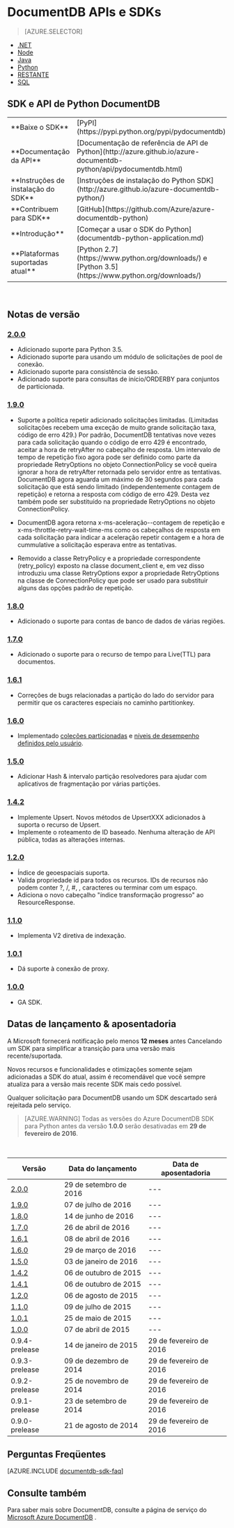 <properties 
    pageTitle="API de Python DocumentDB & SDK | Microsoft Azure" 
    description="Saiba tudo sobre o Python API e SDK incluindo datas de lançamento, datas de aposentadoria e as alterações feitas entre cada versão do SDK Python DocumentDB." 
    services="documentdb" 
    documentationCenter="python" 
    authors="rnagpal" 
    manager="jhubbard" 
    editor="cgronlun"/>

<tags 
    ms.service="documentdb" 
    ms.workload="data-services" 
    ms.tgt_pltfrm="na" 
    ms.devlang="python" 
    ms.topic="article" 
    ms.date="09/29/2016" 
    ms.author="rnagpal"/>

# <a name="documentdb-apis-and-sdks"></a>DocumentDB APIs e SDKs

> [AZURE.SELECTOR]
- [.NET](documentdb-sdk-dotnet.md)
- [Node](documentdb-sdk-node.md)
- [Java](documentdb-sdk-java.md)
- [Python](documentdb-sdk-python.md)
- [RESTANTE](https://go.microsoft.com/fwlink/?LinkId=402413)
- [SQL](https://msdn.microsoft.com/library/azure/dn782250.aspx)

## <a name="documentdb-python-api-and-sdk"></a>SDK e API de Python DocumentDB

<table>
<tr><td>**Baixe o SDK**</td><td>[PyPI](https://pypi.python.org/pypi/pydocumentdb)</td></tr>
<tr><td>**Documentação da API**</td><td>[Documentação de referência de API de Python](http://azure.github.io/azure-documentdb-python/api/pydocumentdb.html)</td></tr>
<tr><td>**Instruções de instalação do SDK**</td><td>[Instruções de instalação do Python SDK](http://azure.github.io/azure-documentdb-python/)</td></tr>
<tr><td>**Contribuem para SDK**</td><td>[GitHub](https://github.com/Azure/azure-documentdb-python)</td></tr>
<tr><td>**Introdução**</td><td>[Começar a usar o SDK do Python](documentdb-python-application.md)</td></tr>
<tr><td>**Plataformas suportadas atual**</td><td>[Python 2.7](https://www.python.org/downloads/) e [Python 3.5](https://www.python.org/downloads/)</td></tr>
</table></br>

## <a name="release-notes"></a>Notas de versão

### <a name="a-name200200httpspypipythonorgpypipydocumentdb200"></a><a name="2.0.0"/>[2.0.0](https://pypi.python.org/pypi/pydocumentdb/2.0.0)
- Adicionado suporte para Python 3.5.
- Adicionado suporte para usando um módulo de solicitações de pool de conexão.
- Adicionado suporte para consistência de sessão.
- Adicionado suporte para consultas de início/ORDERBY para conjuntos de particionada.


### <a name="a-name190190httpspypipythonorgpypipydocumentdb190"></a><a name="1.9.0"/>[1.9.0](https://pypi.python.org/pypi/pydocumentdb/1.9.0)
- Suporte a política repetir adicionado solicitações limitadas. (Limitadas solicitações recebem uma exceção de muito grande solicitação taxa, código de erro 429.) Por padrão, DocumentDB tentativas nove vezes para cada solicitação quando o código de erro 429 é encontrado, aceitar a hora de retryAfter no cabeçalho de resposta. Um intervalo de tempo de repetição fixo agora pode ser definido como parte da propriedade RetryOptions no objeto ConnectionPolicy se você queira ignorar a hora de retryAfter retornada pelo servidor entre as tentativas. DocumentDB agora aguarda um máximo de 30 segundos para cada solicitação que está sendo limitado (independentemente contagem de repetição) e retorna a resposta com código de erro 429. Desta vez também pode ser substituído na propriedade RetryOptions no objeto ConnectionPolicy.

- DocumentDB agora retorna x-ms-aceleração--contagem de repetição e x-ms-throttle-retry-wait-time-ms como os cabeçalhos de resposta em cada solicitação para indicar a aceleração repetir contagem e a hora de cummulative a solicitação esperava entre as tentativas.

- Removido a classe RetryPolicy e a propriedade correspondente (retry_policy) exposto na classe document_client e, em vez disso introduziu uma classe RetryOptions expor a propriedade RetryOptions na classe de ConnectionPolicy que pode ser usado para substituir alguns das opções padrão de repetição.

### <a name="a-name180180httpspypipythonorgpypipydocumentdb180"></a><a name="1.8.0"/>[1.8.0](https://pypi.python.org/pypi/pydocumentdb/1.8.0)
  - Adicionado o suporte para contas de banco de dados de várias regiões.

### <a name="a-name170170httpspypipythonorgpypipydocumentdb170"></a><a name="1.7.0"/>[1.7.0](https://pypi.python.org/pypi/pydocumentdb/1.7.0)
- Adicionado o suporte para o recurso de tempo para Live(TTL) para documentos.

### <a name="a-name161161httpspypipythonorgpypipydocumentdb161"></a><a name="1.6.1"/>[1.6.1](https://pypi.python.org/pypi/pydocumentdb/1.6.1)
- Correções de bugs relacionadas a partição do lado do servidor para permitir que os caracteres especiais no caminho partitionkey.

### <a name="a-name160160httpspypipythonorgpypipydocumentdb160"></a><a name="1.6.0"/>[1.6.0](https://pypi.python.org/pypi/pydocumentdb/1.6.0)
- Implementado [coleções particionadas](documentdb-partition-data.md) e [níveis de desempenho definidos pelo usuário](documentdb-performance-levels.md). 

### <a name="a-name150150httpspypipythonorgpypipydocumentdb150"></a><a name="1.5.0"/>[1.5.0](https://pypi.python.org/pypi/pydocumentdb/1.5.0)
- Adicionar Hash & intervalo partição resolvedores para ajudar com aplicativos de fragmentação por várias partições.

### <a name="a-name142142httpspypipythonorgpypipydocumentdb142"></a><a name="1.4.2"/>[1.4.2](https://pypi.python.org/pypi/pydocumentdb/1.4.2)
- Implemente Upsert. Novos métodos de UpsertXXX adicionados à suporta o recurso de Upsert.
- Implemente o roteamento de ID baseado. Nenhuma alteração de API pública, todas as alterações internas.

### <a name="a-name120120httpspypipythonorgpypipydocumentdb120"></a><a name="1.2.0"/>[1.2.0](https://pypi.python.org/pypi/pydocumentdb/1.2.0)
- Índice de geoespaciais suporta.
- Valida propriedade id para todos os recursos. IDs de recursos não podem conter ?, /, #, \, caracteres ou terminar com um espaço.
- Adiciona o novo cabeçalho "índice transformação progresso" ao ResourceResponse.

### <a name="a-name110110httpspypipythonorgpypipydocumentdb110"></a><a name="1.1.0"/>[1.1.0](https://pypi.python.org/pypi/pydocumentdb/1.1.0)
- Implementa V2 diretiva de indexação.

### <a name="a-name101101httpspypipythonorgpypipydocumentdb101"></a><a name="1.0.1"/>[1.0.1](https://pypi.python.org/pypi/pydocumentdb/1.0.1)
- Dá suporte à conexão de proxy.

### <a name="a-name100100httpspypipythonorgpypipydocumentdb100"></a><a name="1.0.0"/>[1.0.0](https://pypi.python.org/pypi/pydocumentdb/1.0.0)
- GA SDK.

## <a name="release--retirement-dates"></a>Datas de lançamento & aposentadoria
A Microsoft fornecerá notificação pelo menos **12 meses** antes Cancelando um SDK para simplificar a transição para uma versão mais recente/suportada.

Novos recursos e funcionalidades e otimizações somente sejam adicionadas a SDK do atual, assim é recomendável que você sempre atualiza para a versão mais recente SDK mais cedo possível. 

Qualquer solicitação para DocumentDB usando um SDK descartado será rejeitada pelo serviço.

> [AZURE.WARNING]
Todas as versões do Azure DocumentDB SDK para Python antes da versão **1.0.0** serão desativadas em **29 de fevereiro de 2016**. 

<br/>

| Versão | Data do lançamento | Data de aposentadoria 
| ---     | ---          | ---
| [2.0.0](#2.0.0) | 29 de setembro de 2016 |---
| [1.9.0](#1.9.0) | 07 de julho de 2016 |---
| [1.8.0](#1.8.0) | 14 de junho de 2016 |---
| [1.7.0](#1.7.0) | 26 de abril de 2016 |---
| [1.6.1](#1.6.1) | 08 de abril de 2016 |---
| [1.6.0](#1.6.0) | 29 de março de 2016 |---
| [1.5.0](#1.5.0) | 03 de janeiro de 2016 |---
| [1.4.2](#1.4.2) | 06 de outubro de 2015 |---
| [1.4.1](#1.4.1) | 06 de outubro de 2015 |---
| [1.2.0](#1.2.0) | 06 de agosto de 2015 |---
| [1.1.0](#1.1.0) | 09 de julho de 2015 |---
| [1.0.1](#1.0.1) | 25 de maio de 2015 |---
| [1.0.0](#1.0.0) | 07 de abril de 2015 |---
| 0.9.4-prelease | 14 de janeiro de 2015 | 29 de fevereiro de 2016
| 0.9.3-prelease | 09 de dezembro de 2014 | 29 de fevereiro de 2016
| 0.9.2-prelease | 25 de novembro de 2014 | 29 de fevereiro de 2016
| 0.9.1-prelease | 23 de setembro de 2014 | 29 de fevereiro de 2016
| 0.9.0-prelease | 21 de agosto de 2014 | 29 de fevereiro de 2016

## <a name="faq"></a>Perguntas Freqüentes
[AZURE.INCLUDE [documentdb-sdk-faq](../../includes/documentdb-sdk-faq.md)]

## <a name="see-also"></a>Consulte também

Para saber mais sobre DocumentDB, consulte a página de serviço do [Microsoft Azure DocumentDB](https://azure.microsoft.com/services/documentdb/) . 
